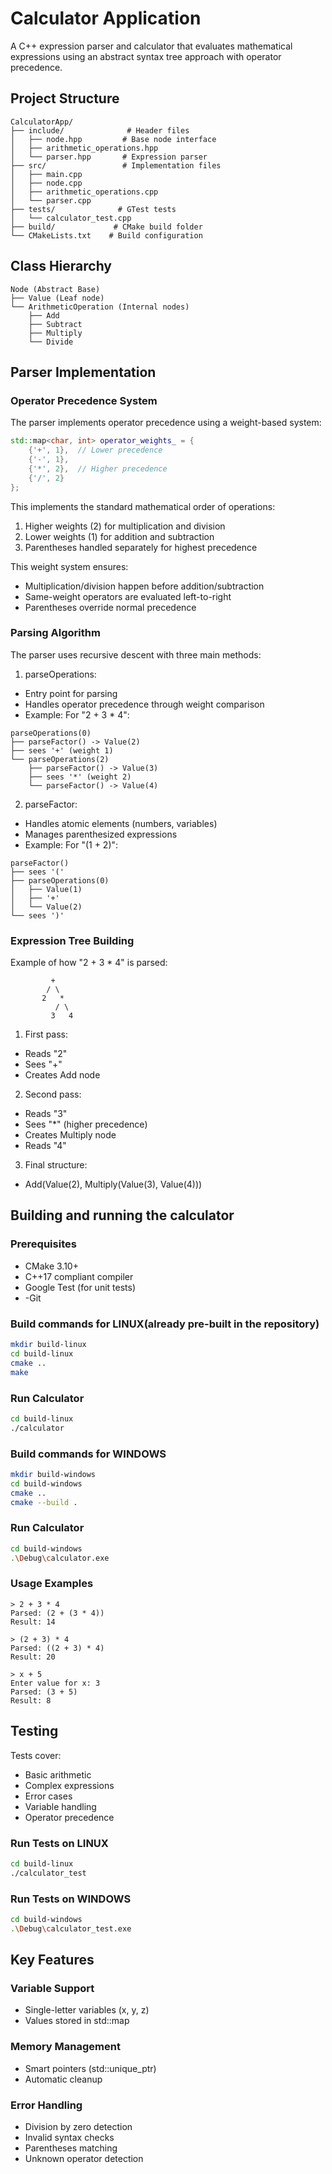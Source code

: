 # Calculator Application

A C++ expression parser and calculator that evaluates mathematical expressions using an abstract syntax tree approach with operator precedence.

## Project Structure

```
CalculatorApp/
├── include/              # Header files
│   ├── node.hpp         # Base node interface
│   ├── arithmetic_operations.hpp
│   └── parser.hpp       # Expression parser
├── src/                 # Implementation files
│   ├── main.cpp
│   ├── node.cpp
│   ├── arithmetic_operations.cpp
│   └── parser.cpp
├── tests/              # GTest tests
│   └── calculator_test.cpp
├── build/             # CMake build folder
└── CMakeLists.txt    # Build configuration
```

## Class Hierarchy

```
Node (Abstract Base)
├── Value (Leaf node)
└── ArithmeticOperation (Internal nodes)
    ├── Add
    ├── Subtract
    ├── Multiply
    └── Divide
```

## Parser Implementation

### Operator Precedence System

The parser implements operator precedence using a weight-based system:

```cpp
std::map<char, int> operator_weights_ = {
    {'+', 1},  // Lower precedence
    {'-', 1},
    {'*', 2},  // Higher precedence
    {'/', 2}
};
```
This implements the standard mathematical order of operations:

1. Higher weights (2) for multiplication and division
2. Lower weights (1) for addition and subtraction
3. Parentheses handled separately for highest precedence

This weight system ensures:
- Multiplication/division happen before addition/subtraction
- Same-weight operators are evaluated left-to-right
- Parentheses override normal precedence

### Parsing Algorithm

The parser uses recursive descent with three main methods:

1. parseOperations:
- Entry point for parsing
- Handles operator precedence through weight comparison
- Example: For "2 + 3 * 4":
```
parseOperations(0)
├── parseFactor() -> Value(2)
├── sees '+' (weight 1)
└── parseOperations(2)
    ├── parseFactor() -> Value(3)
    ├── sees '*' (weight 2)
    └── parseFactor() -> Value(4)
```

2. parseFactor:
- Handles atomic elements (numbers, variables)
- Manages parenthesized expressions
- Example: For "(1 + 2)":
```
parseFactor()
├── sees '('
├── parseOperations(0)
│   ├── Value(1)
│   ├── '+'
│   └── Value(2)
└── sees ')'
```

### Expression Tree Building

Example of how "2 + 3 * 4" is parsed:

```
         +
        / \
       2   *
          / \
         3   4
```

1. First pass:
- Reads "2"
- Sees "+"
- Creates Add node
2. Second pass:
- Reads "3"
- Sees "*" (higher precedence)
- Creates Multiply node
- Reads "4"
3. Final structure:
- Add(Value(2), Multiply(Value(3), Value(4)))

## Building and running the calculator

### Prerequisites
- CMake 3.10+
- C++17 compliant compiler
- Google Test (for unit tests)
- -Git

### Build commands for LINUX(already pre-built in the repository)

```bash
mkdir build-linux
cd build-linux
cmake ..
make
```

### Run Calculator

```bash
cd build-linux
./calculator
```

### Build commands for WINDOWS

```bash
mkdir build-windows
cd build-windows
cmake ..
cmake --build .
```

### Run Calculator

```bash
cd build-windows
.\Debug\calculator.exe
```

### Usage Examples

```
> 2 + 3 * 4
Parsed: (2 + (3 * 4))
Result: 14

> (2 + 3) * 4
Parsed: ((2 + 3) * 4)
Result: 20

> x + 5
Enter value for x: 3
Parsed: (3 + 5)
Result: 8
```

## Testing

Tests cover:
- Basic arithmetic
- Complex expressions
- Error cases
- Variable handling
- Operator precedence

### Run Tests on LINUX

```bash
cd build-linux
./calculator_test
```

### Run Tests on WINDOWS

```bash
cd build-windows
.\Debug\calculator_test.exe
```

## Key Features

### Variable Support
- Single-letter variables (x, y, z)
- Values stored in std::map

### Memory Management
- Smart pointers (std::unique_ptr)
- Automatic cleanup

### Error Handling
- Division by zero detection
- Invalid syntax checks
- Parentheses matching
- Unknown operator detection
